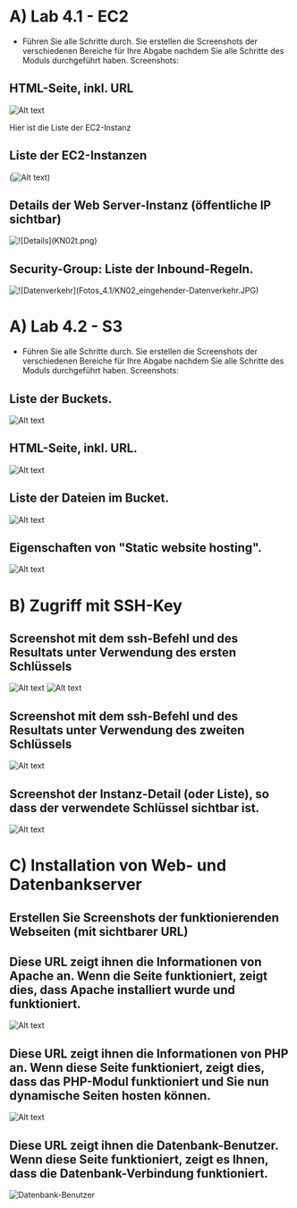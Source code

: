 # A) Lab 4.1 - EC2

- Führen Sie alle Schritte durch. Sie erstellen die Screenshots der verschiedenen Bereiche für Ihre
Abgabe nachdem Sie alle Schritte des Moduls durchgeführt haben. Screenshots:

## HTML-Seite, inkl. URL

![Alt text](KN02.png)

Hier ist die Liste der EC2-Instanz

## Liste der EC2-Instanzen

(![Alt text](<liste ec2 instanz.png>))

## Details der Web Server-Instanz (öffentliche IP sichtbar)

![!\[Details\](KN02t.png)](../KN02t.png)

## Security-Group: Liste der Inbound-Regeln.

![!\[Datenverkehr\](Fotos_4.1/KN02_eingehender-Datenverkehr.JPG)](<../security rule kn02.png>)

# A) Lab 4.2 - S3

- Führen Sie alle Schritte durch. Sie erstellen die Screenshots der verschiedenen Bereiche für Ihre
Abgabe nachdem Sie alle Schritte des Moduls durchgeführt haben. Screenshots:

## Liste der Buckets.

![Alt text](<Screenshot 2023-09-05 153854.png>)

## HTML-Seite, inkl. URL.

![Alt text](<Screenshot 2023-09-05 153817.png>)

## Liste der Dateien im Bucket.

![Alt text](<Screenshot 2023-09-05 153916.png>)

## Eigenschaften von "Static website hosting".

![Alt text](<Screenshot 2023-09-05 154026.png>)


# B) Zugriff mit SSH-Key

## Screenshot mit dem ssh-Befehl und des Resultats unter Verwendung des ersten Schlüssels

![Alt text](<ssh befehl.png>)
![Alt text](<ssh 1.png>)

## Screenshot mit dem ssh-Befehl und des Resultats unter Verwendung des zweiten Schlüssels

![Alt text](<befehle ssh.png>)

## Screenshot der Instanz-Detail (oder Liste), so dass der verwendete Schlüssel sichtbar ist.

![Alt text](<key zeigen fpr ssh-1.png>)

# C) Installation von Web- und Datenbankserver

## Erstellen Sie Screenshots der funktionierenden Webseiten (mit sichtbarer URL)

## Diese URL zeigt ihnen die Informationen von Apache an. Wenn die Seite funktioniert, zeigt dies, dass Apache installiert wurde und funktioniert.

![Alt text](<Html seite beweis.png>)

## Diese URL zeigt ihnen die Informationen von PHP an. Wenn diese Seite funktioniert, zeigt dies, dass das PHP-Modul funktioniert und Sie nun dynamische Seiten hosten können.

![Alt text](<Screenshot 2023-09-05 153817-1.png>)

## Diese URL zeigt ihnen die Datenbank-Benutzer. Wenn diese Seite funktioniert, zeigt es Ihnen, dass die Datenbank-Verbindung funktioniert.

![Datenbank-Benutzer](Fotos_C/KN02_Datenbank-Benutzer.JPG)